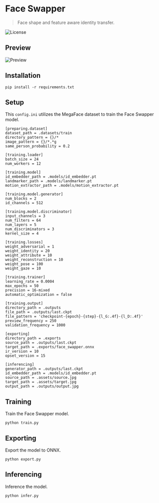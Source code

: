 Face Swapper
============

> Face shape and feature aware identity transfer.

![License](https://img.shields.io/badge/license-ResearchRAIL--MS-red)


Preview
-------

![Preview](https://raw.githubusercontent.com/facefusion/facefusion-labs/next/.github/previews/face_swapper.png?sanitize=true)


Installation
------------

```
pip install -r requirements.txt
```


Setup
-----

This `config.ini` utilizes the MegaFace dataset to train the Face Swapper model.

```
[preparing.dataset]
dataset_path = .datasets/train
directory_pattern = {}/*
image_pattern = {}/*.*g
same_person_probability = 0.2
```

```
[training.loader]
batch_size = 24
num_workers = 12
```

```
[training.model]
id_embedder_path = .models/id_embedder.pt
landmarker_path = .models/landmarker.pt
motion_extractor_path = .models/motion_extractor.pt
```

```
[training.model.generator]
num_blocks = 2
id_channels = 512
```

```
[training.model.discriminator]
input_channels = 3
num_filters = 64
num_layers = 5
num_discriminators = 3
kernel_size = 4
```

```
[training.losses]
weight_adversarial = 1
weight_identity = 20
weight_attribute = 10
weight_reconstruction = 10
weight_pose = 100
weight_gaze = 10
```

```
[training.trainer]
learning_rate = 0.0004
max_epochs = 50
precision = 16-mixed
automatic_optimization = false
```

```
[training.output]
directory_path = .outputs
file_path = .outputs/last.ckpt
file_pattern = 'checkpoint-{epoch}-{step}-{l_G:.4f}-{l_D:.4f}'
preview_frequency = 250
validation_frequency = 1000
```

```
[exporting]
directory_path = .exports
source_path = .outputs/last.ckpt
target_path = .exports/face_swapper.onnx
ir_version = 10
opset_version = 15
```

```
[inferencing]
generator_path = .outputs/last.ckpt
id_embedder_path = .models/id_embedder.pt
source_path = .assets/source.jpg
target_path = .assets/target.jpg
output_path = .outputs/output.jpg
```


Training
--------

Train the Face Swapper model.

```
python train.py
```


Exporting
---------

Export the model to ONNX.

```
python export.py
```


Inferencing
-----------

Inference the model.

```
python infer.py
```
